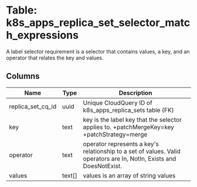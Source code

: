 
# Table: k8s_apps_replica_set_selector_match_expressions
A label selector requirement is a selector that contains values, a key, and an operator that relates the key and values.
## Columns
| Name        | Type           | Description  |
| ------------- | ------------- | -----  |
|replica_set_cq_id|uuid|Unique CloudQuery ID of k8s_apps_replica_sets table (FK)|
|key|text|key is the label key that the selector applies to. +patchMergeKey=key +patchStrategy=merge|
|operator|text|operator represents a key's relationship to a set of values. Valid operators are In, NotIn, Exists and DoesNotExist.|
|values|text[]|values is an array of string values|

